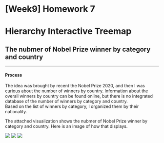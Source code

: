 [Week9] Homework 7
===
# Hierarchy Interactive Treemap
## The nubmer of Nobel Prize winner by category and country
---
#### Process
The idea was brought by recent the Nobel Prize 2020, and then I was curious about the number of winners by country. Information about the overall winners by country can be found online, but there is no integrated database of the number of winners by category and country.  
Based on the list of winners by category, I organized them by their nationality. 

The attached visualization shows the nubmer of Nobel Prize winner by category and country.
Here is an image of how that displays.

<img src="https://github.com/jwoo24/JihyeWoo-ProgVisFA20/blob/master/hw7/hw7_screenshot_animated.gif?raw=true">
<img src="https://github.com/jwoo24/JihyeWoo-ProgVisFA20/blob/master/hw7/hw7_screenshot_1.png?raw=true">
<img src="https://github.com/jwoo24/JihyeWoo-ProgVisFA20/blob/master/hw7/hw7_screenshot_2.png?raw=true">

